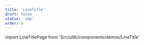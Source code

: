 ```yaml
---
title: 'LineTitle'
draft: false
status: 'imp'
order: 9
---
```


<!--
  ATTENTION: This file is auto generated by using "makeDemosFactory".
  Do not change the content!
-->

import LineTitlePage from 'Src/uilib/components/demos/LineTitle'

<LineTitlePage />
